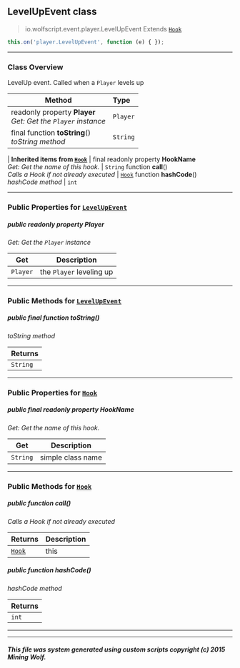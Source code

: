 ## LevelUpEvent __class__

>io.wolfscript.event.player.LevelUpEvent
>Extends [`Hook`](../../hook/Hook.md)
``` javascript
this.on('player.LevelUpEvent', function (e) { });
```


---

### Class Overview

LevelUp event. Called when a `Player` levels up

Method | Type   
--- | :--- 
 readonly property __Player__ <br> _Get: Get the `Player` instance_ | `Player`
final function __toString__() <br> _toString method_ | `String`
 |
__Inherited items from [`Hook`](../../hook/Hook.md)__ |
final readonly property __HookName__ <br> _Get: Get the name of this hook._ | `String`
 function __call__() <br> _Calls a Hook if not already executed_ | [`Hook`](../../hook/Hook.md)
 function __hashCode__() <br> _hashCode method_ | `int`





---


### Public Properties for [`LevelUpEvent`](LevelUpEvent.md)

##### <a id='player'></a>public  readonly property __Player__

_Get: Get the `Player` instance_

Get | Description
--- | --- 
`Player` | the `Player` leveling up



---

### Public Methods for [`LevelUpEvent`](LevelUpEvent.md)

##### <a id='tostring'></a>public final function __toString__()

_toString method_

Returns | 
--- | 
`String` |


---

### Public Properties for [`Hook`](../../hook/Hook.md)

##### <a id='hookname'></a>public final readonly property __HookName__

_Get: Get the name of this hook._

Get | Description
--- | --- 
`String` | simple class name



---

### Public Methods for [`Hook`](../../hook/Hook.md)

##### <a id='call'></a>public  function __call__()

_Calls a Hook if not already executed_

Returns | Description
--- | --- 
[`Hook`](../../hook/Hook.md) | this


##### <a id='hashcode'></a>public  function __hashCode__()

_hashCode method_

Returns | 
--- | 
`int` |


---


---


##### This file was system generated using custom scripts copyright (c) 2015 Mining Wolf.
	

